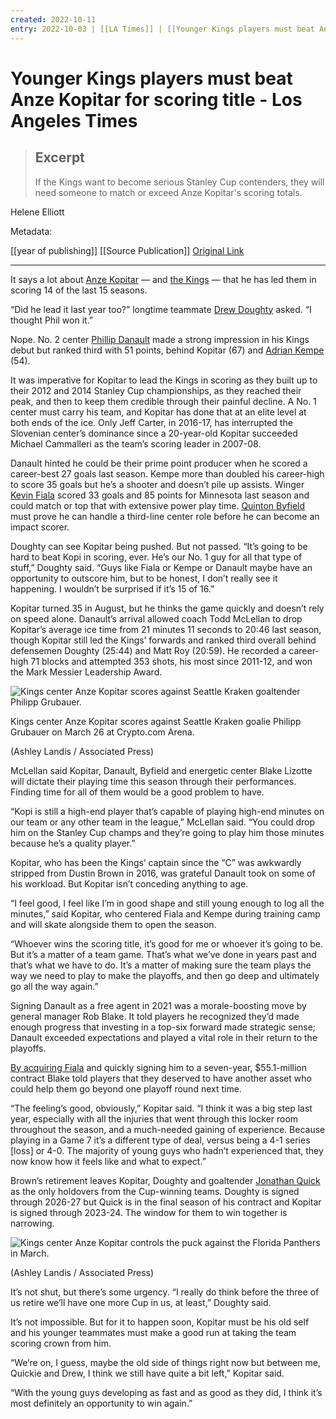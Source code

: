 ```yaml
---
created: 2022-10-11
entry: 2022-10-03 | [[LA Times]] | [[Younger Kings players must beat Anze Kopitar for scoring title - Los Angeles Times]](https://www.latimes.com/sports/hockey/story/2022-10-03/kings-stanley-cup-contenders-anze-kopitar-phillip-danault-drew-doughty)
---
```


# Younger Kings players must beat Anze Kopitar for scoring title - Los Angeles Times

> ## Excerpt
> If the Kings want to become serious Stanley Cup contenders, they will need someone to match or exceed Anze Kopitar's scoring totals.

Helene Elliott

Metadata: 

[[year of publishing]]
[[Source Publication]]
[Original Link](https://www.latimes.com/sports/hockey/story/2022-10-03/kings-stanley-cup-contenders-anze-kopitar-phillip-danault-drew-doughty)

---
It says a lot about [Anze Kopitar](https://www.latimes.com/sports/hockey/story/2021-05-06/column-1-000-point-milestone-reaffirms-kopitar-as-one-of-l-a-s-most-accomplished-athletes) — and [the Kings](https://www.latimes.com/sports/hockey) — that he has led them in scoring 14 of the last 15 seasons.

“Did he lead it last year too?” longtime teammate [Drew Doughty](https://www.latimes.com/sports/hockey/story/2022-02-16/kings-ceremony-for-drew-doughty-loss-to-oilers) asked. “I thought Phil won it.”

Nope. No. 2 center [Phillip Danault](https://www.latimes.com/sports/hockey/story/2021-08-11/kings-phillip-danault-new-home) made a strong impression in his Kings debut but ranked third with 51 points, behind Kopitar (67) and [Adrian Kempe](https://www.latimes.com/sports/hockey/story/2022-07-10/kings-adrian-kempe-agree-4-year-22-million-dollar-extension) (54).

It was imperative for Kopitar to lead the Kings in scoring as they built up to their 2012 and 2014 Stanley Cup championships, as they reached their peak, and then to keep them credible through their painful decline. A No. 1 center must carry his team, and Kopitar has done that at an elite level at both ends of the ice. Only Jeff Carter, in 2016-17, has interrupted the Slovenian center’s dominance since a 20-year-old Kopitar succeeded Michael Cammalleri as the team’s scoring leader in 2007-08.

Danault hinted he could be their prime point producer when he scored a career-best 27 goals last season. Kempe more than doubled his career-high to score 35 goals but he’s a shooter and doesn’t pile up assists. Winger [Kevin Fiala](https://www.latimes.com/sports/hockey/story/2022-06-29/kings-acquire-left-wing-kevin-fiala-from-minnesota-wild) scored 33 goals and 85 points for Minnesota last season and could match or top that with extensive power play time. [Quinton Byfield](https://www.latimes.com/sports/hockey/story/2021-04-28/quinton-byfield-kings-nhl-debut-against-ducks) must prove he can handle a third-line center role before he can become an impact scorer.

Doughty can see Kopitar being pushed. But not passed. “It’s going to be hard to beat Kopi in scoring, ever. He’s our No. 1 guy for all that type of stuff,” Doughty said. “Guys like Fiala or Kempe or Danault maybe have an opportunity to outscore him, but to be honest, I don’t really see it happening. I wouldn’t be surprised if it’s 15 of 16.”

Kopitar turned 35 in August, but he thinks the game quickly and doesn’t rely on speed alone. Danault’s arrival allowed coach Todd McLellan to drop Kopitar’s average ice time from 21 minutes 11 seconds to 20:46 last season, though Kopitar still led the Kings’ forwards and ranked third overall behind defensemen Doughty (25:44) and Matt Roy (20:59). He recorded a career-high 71 blocks and attempted 353 shots, his most since 2011-12, and won the Mark Messier Leadership Award.

 ![Kings center Anze Kopitar scores against Seattle Kraken goaltender Philipp Grubauer.](https://ca-times.brightspotcdn.com/dims4/default/2747e02/2147483647/strip/true/crop/3800x2533+0+0/resize/1200x800!/quality/80/?url=https%3A%2F%2Fcalifornia-times-brightspot.s3.amazonaws.com%2F76%2F22%2Fb06bcd114615ba5f0e3943a19913%2Fkraken-kings-hockey-99552.jpg)

Kings center Anze Kopitar scores against Seattle Kraken goalie Philipp Grubauer on March 26 at Crypto.com Arena.

(Ashley Landis / Associated Press)

McLellan said Kopitar, Danault, Byfield and energetic center Blake Lizotte will dictate their playing time this season through their performances. Finding time for all of them would be a good problem to have.

“Kopi is still a high-end player that’s capable of playing high-end minutes on our team or any other team in the league,” McLellan said. “You could drop him on the Stanley Cup champs and they’re going to play him those minutes because he’s a quality player.”

Kopitar, who has been the Kings’ captain since the “C” was awkwardly stripped from Dustin Brown in 2016, was grateful Danault took on some of his workload. But Kopitar isn’t conceding anything to age.

“I feel good, I feel like I’m in good shape and still young enough to log all the minutes,” said Kopitar, who centered Fiala and Kempe during training camp and will skate alongside them to open the season.

“Whoever wins the scoring title, it’s good for me or whoever it’s going to be. But it’s a matter of a team game. That’s what we’ve done in years past and that’s what we have to do. It’s a matter of making sure the team plays the way we need to play to make the playoffs, and then go deep and ultimately go all the way again.”

Signing Danault as a free agent in 2021 was a morale-boosting move by general manager Rob Blake. It told players he recognized they’d made enough progress that investing in a top-six forward made strategic sense; Danault exceeded expectations and played a vital role in their return to the playoffs.

[By acquiring Fiala](https://www.latimes.com/sports/hockey/story/2022-06-29/kings-acquire-left-wing-kevin-fiala-from-minnesota-wild) and quickly signing him to a seven-year, $55.1-million contract Blake told players that they deserved to have another asset who could help them go beyond one playoff round next time.

“The feeling’s good, obviously,” Kopitar said. “I think it was a big step last year, especially with all the injuries that went through this locker room throughout the season, and a much-needed gaining of experience. Because playing in a Game 7 it’s a different type of deal, versus being a 4-1 series \[loss\] or 4-0. The majority of young guys who hadn’t experienced that, they now know how it feels like and what to expect.”

Brown’s retirement leaves Kopitar, Doughty and goaltender [Jonathan Quick](https://www.latimes.com/sports/newsletter/2022-05-02/jonathan-quick-kings-playoffs-sports-report) as the only holdovers from the Cup-winning teams. Doughty is signed through 2026-27 but Quick is in the final season of his contract and Kopitar is signed through 2023-24. The window for them to win together is narrowing.

 ![Kings center Anze Kopitar controls the puck against the Florida Panthers in March.](https://ca-times.brightspotcdn.com/dims4/default/40dfbd7/2147483647/strip/true/crop/2815x1877+0+0/resize/1200x800!/quality/80/?url=https%3A%2F%2Fcalifornia-times-brightspot.s3.amazonaws.com%2Fa5%2F8c%2F6457b16649a09a44679acffa2f51%2Fkings-preview-hockey-96376.jpg)

(Ashley Landis / Associated Press)

It’s not shut, but there’s some urgency. “I really do think before the three of us retire we’ll have one more Cup in us, at least,” Doughty said.

It’s not impossible. But for it to happen soon, Kopitar must be his old self and his younger teammates must make a good run at taking the team scoring crown from him.

“We’re on, I guess, maybe the old side of things right now but between me, Quickie and Drew, I think we still have quite a bit left,” Kopitar said.

“With the young guys developing as fast and as good as they did, I think it’s most definitely an opportunity to win again.”
